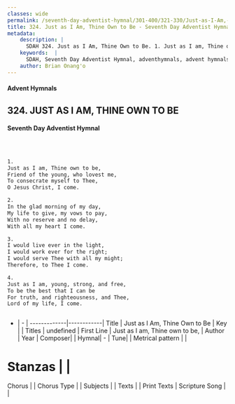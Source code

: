 ```yaml
---
classes: wide
permalink: /seventh-day-adventist-hymnal/301-400/321-330/Just-as-I-Am,-Thine-Own-to-Be/
title: 324. Just as I Am, Thine Own to Be - Seventh Day Adventist Hymnal
metadata:
    description: |
      SDAH 324. Just as I Am, Thine Own to Be. 1. Just as I am, Thine own to be, Friend of the young, who lovest me, To consecrate myself to Thee, O Jesus Christ, I come.
    keywords:  |
      SDAH, Seventh Day Adventist Hymnal, adventhymnals, advent hymnals, Just as I Am, Thine Own to Be, Just as I am, Thine own to be, 
    author: Brian Onang'o
---
```


#### Advent Hymnals
## 324. JUST AS I AM, THINE OWN TO BE
#### Seventh Day Adventist Hymnal

```txt



1.
Just as I am, Thine own to be,
Friend of the young, who lovest me,
To consecrate myself to Thee,
O Jesus Christ, I come.

2.
In the glad morning of my day,
My life to give, my vows to pay,
With no reserve and no delay,
With all my heart I come.

3.
I would live ever in the light,
I would work ever for the right;
I would serve Thee with all my might;
Therefore, to Thee I come.

4.
Just as I am, young, strong, and free,
To be the best that I can be
For truth, and righteousness, and Thee,
Lord of my life, I come.



```

- |   -  |
-------------|------------|
Title | Just as I Am, Thine Own to Be |
Key |  |
Titles | undefined |
First Line | Just as I am, Thine own to be, |
Author | 
Year | 
Composer|  |
Hymnal|  - |
Tune|  |
Metrical pattern | |
# Stanzas |  |
Chorus |  |
Chorus Type |  |
Subjects |  |
Texts |  |
Print Texts | 
Scripture Song |  |
  
